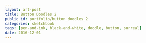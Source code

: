 ```yaml
---
layout: art-post
title: Button Doodles 2
public_id: portfolio/button_doodles_2
categories: sketchbook
tags: [pen-and-ink, black-and-white, doodle, button, surreal]
date: 2016-12-01
---
```

